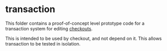 # transaction

This folder contains a proof-of-concept level prototype code for a transaction system for editing [checkouts](../checkout/README.md).

This is intended to be used by checkout, and not depend on it.
This allows transaction to be tested in isolation.
